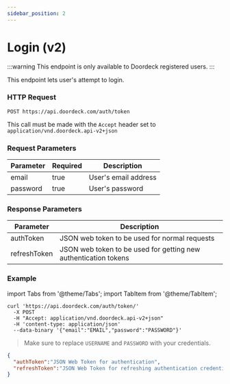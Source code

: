 ```yaml
---
sidebar_position: 2
---
```


# Login (v2)

:::warning
This endpoint is only available to Doordeck registered users.
:::

This endpoint lets user's attempt to login.

### HTTP Request

`POST https://api.doordeck.com/auth/token`

This call must be made with the ```Accept``` header set to ```application/vnd.doordeck.api-v2+json```

### Request Parameters

| Parameter | Required | Description          |
|-----------|----------|----------------------|
| email     | true     | User's email address |
| password  | true     | User's password      |

### Response Parameters

| Parameter    | Description                                                     |
|--------------|-----------------------------------------------------------------|
| authToken    | JSON web token to be used for normal requests                   |
| refreshToken | JSON web token to be used for getting new authentication tokens |


### Example

import Tabs from '@theme/Tabs';
import TabItem from '@theme/TabItem';

<Tabs>
<TabItem value="shell" label="Request">

```shell title="CURL"
curl 'https://api.doordeck.com/auth/token/'
  -X POST
  -H "Accept: application/vnd.doordeck.api-v2+json"
  -H 'content-type: application/json'
  --data-binary '{"email":"EMAIL","password":"PASSWORD"}'
```

> Make sure to replace `USERNAME` and `PASSWORD` with your credentials.

</TabItem>
<TabItem value="json" label="Response">

```json title="JSON"
{
  "authToken":"JSON Web Token for authentication",
  "refreshToken":"JSON Web Token for refreshing authentication credentials"
}
```

</TabItem>
</Tabs>
